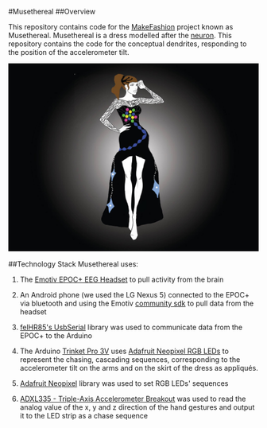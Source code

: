 #Musethereal
##Overview

This repository contains code for the [MakeFashion](http://www.makefashion.ca/) project known as Musethereal. 
Musethereal is a dress modelled after the [neuron](https://en.wikipedia.org/wiki/Neuron). This repository contains the code for the conceptual dendrites, responding to the position of the accelerometer tilt.

![alt text](https://raw.githubusercontent.com/GrooveTherapy/musethereal/master/musetherealfull.jpg "Musethereal")

##Technology Stack
Musethereal uses:

1. The [Emotiv EPOC+ EEG Headset](https://emotiv.com/epoc.php) to pull activity from the brain

2. An Android phone (we used the LG Nexus 5) connected to the EPOC+ via bluetooth and using the Emotiv [community sdk](https://github.com/Emotiv/community-sdk) to pull data from the headset

3. [felHR85's UsbSerial](https://github.com/felHR85/UsbSerial) library was used to communicate data from the EPOC+ to the Arduino

4. The Arduino [Trinket Pro 3V](https://www.adafruit.com/products/2010) uses [Adafruit Neopixel RGB LEDs](https://www.adafruit.com/products/1655) to represent the chasing, cascading sequences, corresponding to the accelerometer tilt on the arms and on the skirt of the dress as appliqués.

5. [Adafruit Neopixel](https://github.com/adafruit/Adafruit_NeoPixel) library was used to set RGB LEDs' sequences

6. [ADXL335 - Triple-Axis Accelerometer Breakout](https://www.sparkfun.com/products/9269) was used to read the analog value of the x, y and z direction of the hand gestures and output it to the LED strip as a chase sequence

